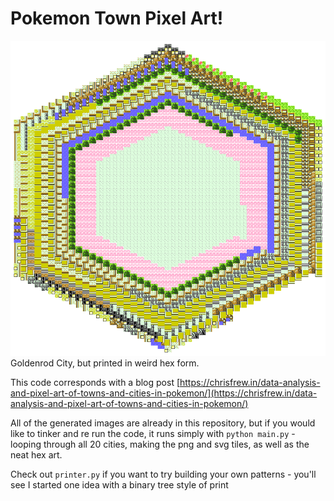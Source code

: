 # Pokemon Town Pixel Art!

![Goldenrod City, but printed in weird hex form.](results/goldenrod.png)
Goldenrod City, but printed in weird hex form.

This code corresponds with a blog post [https://chrisfrew.in/data-analysis-and-pixel-art-of-towns-and-cities-in-pokemon/](https://chrisfrew.in/data-analysis-and-pixel-art-of-towns-and-cities-in-pokemon/)

All of the generated images are already in this repository, but if you would like to tinker and re run the code, it runs simply with `python main.py` - looping through all 20 cities, making the png and svg tiles, as well as the neat hex art.

Check out `printer.py` if you want to try building your own patterns - you'll see I started one idea with a binary tree style of print